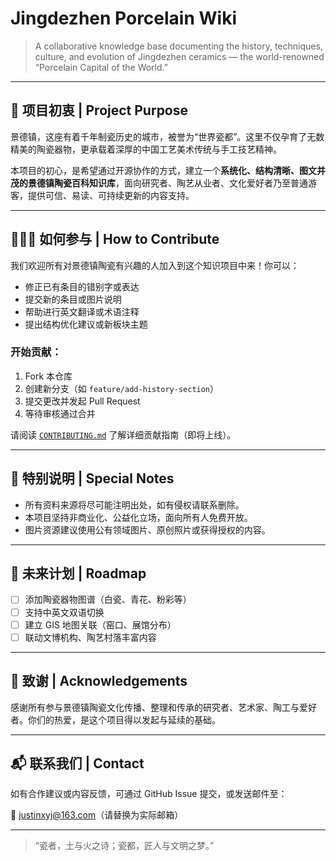# Jingdezhen Porcelain Wiki

> A collaborative knowledge base documenting the history, techniques, culture, and evolution of Jingdezhen ceramics — the world-renowned “Porcelain Capital of the World.”

---

## 🌟 项目初衷 | Project Purpose

景德镇，这座有着千年制瓷历史的城市，被誉为“世界瓷都”。这里不仅孕育了无数精美的陶瓷器物，更承载着深厚的中国工艺美术传统与手工技艺精神。

本项目的初心，是希望通过开源协作的方式，建立一个**系统化、结构清晰、图文并茂的景德镇陶瓷百科知识库**，面向研究者、陶艺从业者、文化爱好者乃至普通游客，提供可信、易读、可持续更新的内容支持。

---

## 🧑‍🤝‍🧑 如何参与 | How to Contribute

我们欢迎所有对景德镇陶瓷有兴趣的人加入到这个知识项目中来！你可以：

- 修正已有条目的错别字或表达
- 提交新的条目或图片说明
- 帮助进行英文翻译或术语注释
- 提出结构优化建议或新板块主题

### 开始贡献：

1. Fork 本仓库
2. 创建新分支（如 `feature/add-history-section`）
3. 提交更改并发起 Pull Request
4. 等待审核通过合并

请阅读 [`CONTRIBUTING.md`](CONTRIBUTING.md) 了解详细贡献指南（即将上线）。

---

## 📌 特别说明 | Special Notes

- 所有资料来源将尽可能注明出处，如有侵权请联系删除。
- 本项目坚持非商业化、公益化立场，面向所有人免费开放。
- 图片资源建议使用公有领域图片、原创照片或获得授权的内容。

---

## 🌱 未来计划 | Roadmap

- [ ] 添加陶瓷器物图谱（白瓷、青花、粉彩等）
- [ ] 支持中英文双语切换
- [ ] 建立 GIS 地图关联（窑口、展馆分布）
- [ ] 联动文博机构、陶艺村落丰富内容

---

## 🤝 致谢 | Acknowledgements

感谢所有参与景德镇陶瓷文化传播、整理和传承的研究者、艺术家、陶工与爱好者。你们的热爱，是这个项目得以发起与延续的基础。

---

## 📬 联系我们 | Contact

如有合作建议或内容反馈，可通过 GitHub Issue 提交，或发送邮件至：

📧 justinxyj@163.com（请替换为实际邮箱）

---

> “瓷者，土与火之诗；瓷都，匠人与文明之梦。”

